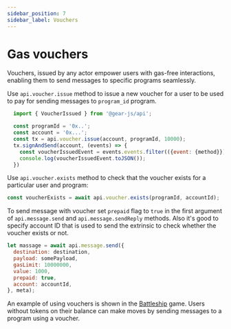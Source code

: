 ```yaml
---
sidebar_position: 7
sidebar_label: Vouchers
---
```


# Gas vouchers

Vouchers, issued by any actor empower users with gas-free interactions, enabling them to send messages to specific programs seamlessly.

Use `api.voucher.issue` method to issue a new voucher for a user to be used to pay for sending messages to `program_id` program.

```javascript
  import { VoucherIssued } from '@gear-js/api';

  const programId = '0x..';
  const account = '0x...';
  const tx = api.voucher.issue(account, programId, 10000);
  tx.signAndSend(account, (events) => {
    const voucherIssuedEvent = events.events.filter(({event: {method}}) => method === 'VoucherIssued') as VoucherIssued;
    console.log(voucherIssuedEvent.toJSON());
  })
```

Use `api.voucher.exists` method to check that the voucher exists for a particular user and program:

```javascript
const voucherExists = await api.voucher.exists(programId, accountId);
```

To send message with voucher set `prepaid` flag to `true` in the first argument of `api.message.send` and `api.message.sendReply` methods. Also it's good to specify account ID that is used to send the extrinsic to check whether the voucher exists or not.

```javascript
let massage = await api.message.send({
  destination: destination,
  payload: somePayload,
  gasLimit: 10000000,
  value: 1000,
  prepaid: true,
  account: accountId,
}, meta);
```

An example of using vouchers is shown in the [Battleship](/examples/battleship.md) game. Users without tokens on their balance can make moves by sending messages to a program using a voucher.
